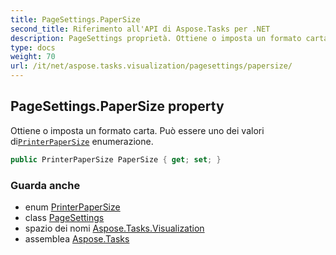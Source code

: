 ```yaml
---
title: PageSettings.PaperSize
second_title: Riferimento all'API di Aspose.Tasks per .NET
description: PageSettings proprietà. Ottiene o imposta un formato carta. Può essere uno dei valori diPrinterPaperSize enumerazione.
type: docs
weight: 70
url: /it/net/aspose.tasks.visualization/pagesettings/papersize/
---
```

## PageSettings.PaperSize property

Ottiene o imposta un formato carta. Può essere uno dei valori di[`PrinterPaperSize`](../../printerpapersize/) enumerazione.

```csharp
public PrinterPaperSize PaperSize { get; set; }
```

### Guarda anche

* enum [PrinterPaperSize](../../printerpapersize/)
* class [PageSettings](../)
* spazio dei nomi [Aspose.Tasks.Visualization](../../pagesettings/)
* assemblea [Aspose.Tasks](../../../)



